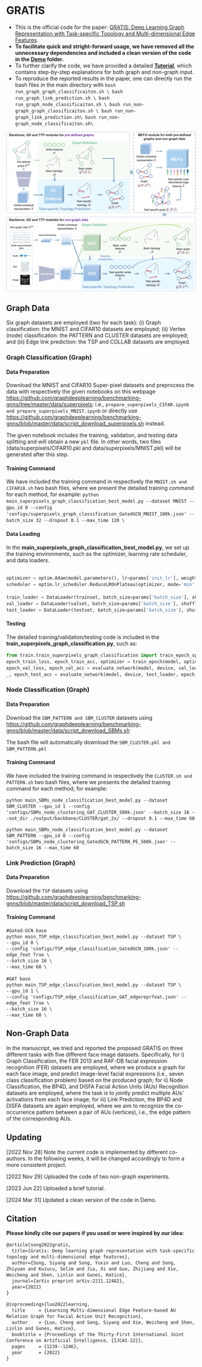# GRATIS

* This is the official code for the paper: [GRATIS: Deep Learning Graph Representation with Task-specific Topology and Multi-dimensional Edge Features](https://arxiv.org/abs/2211.12482).
* **To facilitate quick and stright-forward usage, we have removed all the unnecessary dependencies and included a clean version of the code in the [**Demo**](https://github.com/SSYSteve/GRATIS/tree/main/Demo) folder.**
* To further clarify the code, we have provided a detailed [**Tutorial**](https://github.com/SSYSteve/Learning-Graph-Representation-with-Task-specific-Topology-and-Multi-dimensional-Edge-Features/blob/main/Tutorial/gratis.ipynb), which contains step-by-step explanations for both graph and non-graph input.
* To reproduce the reported results in the paper, one can directly run the bash files in the main directory with
      ```
      bash run_graph_graph_classificaiton.sh \
      bash run_graph_link_prediction.sh \
      bash run_graph_node_classificaiton.sh \
      bash run_non-graph_graph_classificaiton.sh \
      bash run_non-graph_link_prediction.sh\
      bash run_non-graph_node_classificaiton.sh\
      ```

<p align="center">
<!---![pipeline](/Tutorial/pipeline.png)--->
<img src="/Tutorial/pipeline.png" alt="drawing" width="688"/>
</p>

## Graph Data

Six graph datasets are employed (two for each task): (i) Graph classification: the MNIST and CIFAR10 datasets are employed; (ii) Vertex (node) classification: the PATTERN and CLUSTER datasets are employed; and (iii) Edge link prediction: the TSP and COLLAB datasets are employed.

### Graph Classification (Graph)


#### Data Preparation

Download the MNIST and CIFAR10 Super-pixel datasets and preprocess the data with respectively the given notebooks on this webpage https://github.com/graphdeeplearning/benchmarking-gnns/tree/master/data/superpixels: i.e., ```prepare_superpixels_CIFAR.ipynb and prepare_superpixels_MNIST.ipynb``` or directly use https://github.com/graphdeeplearning/benchmarking-gnns/blob/master/data/script_download_superpixels.sh instead.

The given notebook includes the training, validation, and testing data splitting and will obtain a new ```pkl``` file. In other words, two files (data/superpixels/CIFAR10.pkl and data/superpixels/MNIST.pkl) will be generated after this step.

#### Training Command

We have included the training command in respectively the ```MNIST.sh and CIFAR10.sh``` two bash files, where we present the detailed training command for each method, for example:
`python main_superpixels_graph_classification_best_model.py --dataset MNIST --gpu_id 0 --config 'configs/superpixels_graph_classification_GatedGCN_MNIST_100k.json' --batch_size 32 --dropout 0.1 --max_time 120 \`


#### Data Loading

In the **main_superpixels_graph_classification_best_model.py**, we set up the training environments, such as the optimizer, learning rate scheduler, and data loaders.

```python

optimizer = optim.Adam(model.parameters(), lr=params['init_lr'], weight_decay=params['weight_decay'])
scheduler = optim.lr_scheduler.ReduceLROnPlateau(optimizer, mode='min',factor=params['lr_reduce_factor'],patience=params['lr_schedule_patience'],verbose=True)

train_loader = DataLoader(trainset, batch_size=params['batch_size'], shuffle=True, drop_last=drop_last, collate_fn=dataset.collate)
val_loader = DataLoader(valset, batch_size=params['batch_size'], shuffle=False, drop_last=drop_last, collate_fn=dataset.collate)
test_loader = DataLoader(testset, batch_size=params['batch_size'], shuffle=False, drop_last=drop_last, collate_fn=dataset.collate)

```
#### Testing
The detailed training/validation/testing code is included in the **train_superpixels_graph_classification.py**, such as:
```python
from train.train_superpixels_graph_classification import train_epoch_sparse as train_epoch, evaluate_network_sparse as evaluate_network
epoch_train_loss, epoch_train_acc, optimizer = train_epoch(model, optimizer, device, train_loader, epoch,args)
epoch_val_loss, epoch_val_acc = evaluate_network(model, device, val_loader, epoch, args)
_, epoch_test_acc = evaluate_network(model, device, test_loader, epoch, args)
```

### Node Classification  (Graph)
#### Data Preparation

Download the ```SBM_PATTERN and SBM_CLUSTER``` datasets using https://github.com/graphdeeplearning/benchmarking-gnns/blob/master/data/script_download_SBMs.sh

The bash file will automatically download the ```SBM_CLUSTER.pkl and SBM_PATTERN.pkl```

#### Training Command

We have included the training command in respectively the ```CLUSTER.sh and PATTERN.sh``` two bash files, where we presents the detailed training command for each method, for example:
```
python main_SBMs_node_classification_best_model.py --dataset SBM_CLUSTER --gpu_id 1 --config 'configs/SBMs_node_clustering_GAT_CLUSTER_500k.json' --batch_size 16 --out_dir ./output/backbone/CLUSTER/gat_2x/ --dropout 0.1 --max_time 60
```

```
python main_SBMs_node_classification_best_model.py --dataset SBM_PATTERN --gpu_id 0 --config 'configs/SBMs_node_clustering_GatedGCN_PATTERN_PE_500k.json' --batch_size 16 --max_time 60
```

### Link Prediction (Graph)
#### Data Preparation

Download the ```TSP``` datasets using https://github.com/graphdeeplearning/benchmarking-gnns/blob/master/data/script_download_TSP.sh

#### Training Command

```
#Gated-GCN base
python main_TSP_edge_classification_best_model.py --dataset TSP \
--gpu_id 0 \
--config 'configs/TSP_edge_classification_GatedGCN_100k.json' --edge_feat True \
--batch_size 16 \
--max_time 60 \

#GAT base
python main_TSP_edge_classification_best_model.py --dataset TSP \
--gpu_id 1 \
--config 'configs/TSP_edge_classification_GAT_edgereprfeat.json' --edge_feat True \
--batch_size 16 \
--max_time 60 \
```


## Non-Graph Data

In the manuscript, we tried and reported the proposed GRATIS on three different tasks with five different face image datasets. Specifically, for i) Graph Classification, the FER 2013 and RAF-DB facial expression recognition (FER) datasets are employed, where we produce a graph for each face image, and predict image-level facial expressions (i.e., seven class classification problem) based on the produced graph; for ii) Node Classification, the BP4D, and DISFA Facial Action Units (AUs) Recognition datasets are employed, where the task is to jointly predict multiple AUs’ activations from each face image; for iii) Link Prediction, the BP4D and DISFA datasets are again employed, where we aim to recognize the co-occurrence pattern between a pair of AUs (vertices), i.e., the edge pattern of the corresponding AUs.


## Updating 

[2022 Nov 28] Note the current code is implemented by different co-authors. In the following weeks, it will be changed accordingly to form a more consistent project.

[2022 Nov 29] Uploaded the code of two non-graph experiments.

[2023 Jun 22] Uploaded a brief tutorial.

[2024 Mar 31] Updated a clean version of the code in Demo.

## Citation 

**Please kindly cite our papers if you used or were inspired by our idea:**

```
@article{song2022gratis,
  title={Gratis: Deep learning graph representation with task-specific topology and multi-dimensional edge features},
  author={Song, Siyang and Song, Yuxin and Luo, Cheng and Song, Zhiyuan and Kuzucu, Selim and Jia, Xi and Guo, Zhijiang and Xie, Weicheng and Shen, Linlin and Gunes, Hatice},
  journal={arXiv preprint arXiv:2211.12482},
  year={2022}
}
```
```
@inproceedings{luo2022learning,
  title     = {Learning Multi-dimensional Edge Feature-based AU Relation Graph for Facial Action Unit Recognition},
  author    = {Luo, Cheng and Song, Siyang and Xie, Weicheng and Shen, Linlin and Gunes, Hatice},
  booktitle = {Proceedings of the Thirty-First International Joint Conference on Artificial Intelligence, {IJCAI-22}},
  pages     = {1239--1246},
  year      = {2022}  
}
```
